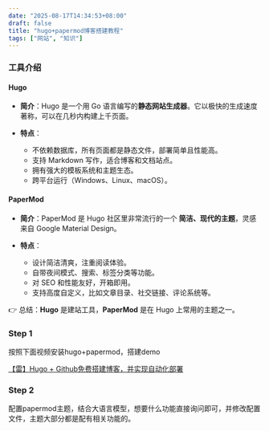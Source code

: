 ```yaml
---
date: "2025-08-17T14:34:53+08:00"
draft: false
title: "hugo+papermod博客搭建教程"
tags: ["网站", "知识"]
---
```




### 工具介绍

#### Hugo

* **简介**：Hugo 是一个用 Go 语言编写的**静态网站生成器**。它以极快的生成速度著称，可以在几秒内构建上千页面。
* **特点**：

  * 不依赖数据库，所有页面都是静态文件，部署简单且性能高。
  * 支持 Markdown 写作，适合博客和文档站点。
  * 拥有强大的模板系统和主题生态。
  * 跨平台运行（Windows、Linux、macOS）。

#### PaperMod

* **简介**：PaperMod 是 Hugo 社区里非常流行的一个 **简洁、现代的主题**，灵感来自 Google Material Design。
* **特点**：

  * 设计简洁清爽，注重阅读体验。
  * 自带夜间模式、搜索、标签分类等功能。
  * 对 SEO 和性能友好，开箱即用。
  * 支持高度自定义，比如文章目录、社交链接、评论系统等。

👉 总结：**Hugo** 是建站工具，**PaperMod** 是在 Hugo 上常用的主题之一。

### Step 1

按照下面视频安装hugo+papermod，搭建demo

[【雷】Hugo + Github免费搭建博客，并实现自动化部署](https://www.bilibili.com/video/BV1bovfeaEtQ?vd_source=89574dec834a4f547f86ccea8df6514e)

### Step 2

配置papermod主题，结合大语言模型，想要什么功能直接询问即可，并修改配置文件，主题大部分都是配有相关功能的。

